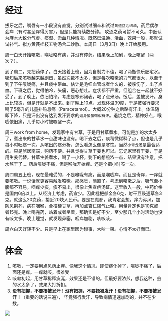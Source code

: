 # 经过
拔牙之后，嘴唇有一小段没有直觉。分别试过细辛和试过`黄道益活络油`，药后偶尔会痒（有时甚至痒得厉害），但是只能持续数分钟。 攻逐之药可暂不可久。中医认为麻木大致分气虚、痰湿、淤血几种情况。既然已温通、活血，效果一般，那就试试补气。拟方黄芪桂枝五物汤合二妙散。本周日（3月3日）晚上开始服用。

周一白天开始咳嗽，喉咙略有痰，并没有停药。结果晚上加剧，晚上咳醒（两次？）。

到了周二，先把药停了。白天接着上班，因为自制力不佳，喝了两瓶快乐肥宅水。哪知后来咳嗽越来越剧烈，虽然次数不太多，但是每次咳嗽的力气都很大，以至于到了下午喉咙痛，并且痰中带血。估计是毛细血管或者什么的，被咳伤了，出了点血。下班之后，觉得怕冷，头痛，恶心想吐。症状都不严重，但组合在一起就不好受了。到了晚上，依旧怕冷。考虑是寒邪闭表，喝了点米汤。饭后，盖被发汗。身上比较烫，但是汗就是不出来。到了晚上10点，发现体温39度，于是被强行要求喝了5毫升的儿童扑热息痛（Paracetamol）。大概20分钟之后略有汗出。体温随即下降，只是汗出没有达到发汗要求的`遍身蛰蛰微似有汗`。退烧之后，精神好点，喉咙依旧痛，几乎每小时被咳醒一次。

周三work from home，发现家中有甘草，于是用甘草煮水。可能是加的水太多了，煮出来的甘草水一点甜味也没有。喝下去之后，痰稍微稀释了点，但也是几乎每小时吐痰一次。从咳出的痰分析，怎么看怎么像是寒饮。当然`小青龙汤`是最合适的。只是旅居南端，购药不便。并且觉得甘草干姜也可以。忘记家里有干姜，于是用生姜代替。甘草生姜煮水，喝了一小杯。剩下的想煎浓一点，结果没有注意，把水熬干了....  药后喉咙不痛，但是喉咙开始痒。还是个把小时咳一次。

周四周五上班，现在最难受的，不是喉咙有痰，而是喉咙痒。而且是奇痒，一痒就要咳嗽。一说话就更容易触发咳嗽。那感觉，简直了。考虑到咳嗽之后，吸气至小腹都不容易，咽痒少痰，痰不易出，很像上焦宣痹汤证。这里收入一般，中药价格是国内6倍以上。从经济上考虑，药宜少。因此枇杷郁金各6克，射干豆豉通草各3克。就这么20克药，接近20块人民币。要是在魔都，我肯定会想，痒为泻风，加防风荆芥，病在咽喉，合桔梗甘草，再加点杏仁降气止咳。用量肯定也是10克或者15克。晚上喝完药，站着或者坐着，那确实是好不少，至少那几个小时活动也没有咳太多。晚上睡觉，就发现鼻塞，咽痒加剧，咳咳咳。

周六白天好转不少。只是早上在家里因为琐事，大吵一架。心情不太好而已。


# 体会
1. 咳嗽，一定要用点风药止痒。像我这个情况，即使痰化掉了，喉咙不痛了，后面还是痒。一痒就咳。很难受
2. 咳嗽初起，用甘草稀释痰涎，效果还是不错的。但最好要浓煎，想我这种，煎的水太多了，效果大打折扣。
3. **没有把握，不要捂被发汗！没有把握，不要捂被发汗！没有把握，不要捂被发汗！**（重要的话说三遍）， 毕竟强行发汗，导致病情迅速加剧的，并不在少数。


![](https://upload-images.jianshu.io/upload_images/9738519-0aabc1e8a65f3ac5.png?imageMogr2/auto-orient/strip%7CimageView2/2/w/1240)
